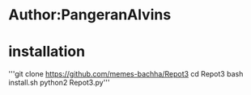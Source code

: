# Author:PangeranAlvins
# installation
 '''git clone https://github.com/memes-bachha/Repot3
    cd Repot3
    bash install.sh
    python2 Repot3.py'''



